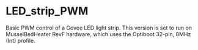 # LED_strip_PWM
 Basic PWM control of a Govee LED light strip. 
 This version is set to run on MusselBedHeater RevF hardware, which uses the 
 Optiboot 32-pin, 8MHz (Int) profile. 
